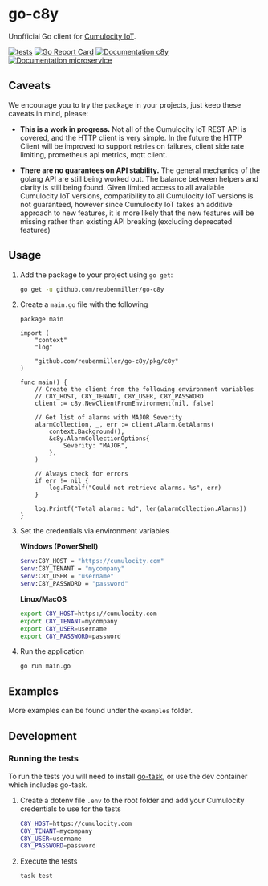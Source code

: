 # go-c8y

Unofficial Go client for [Cumulocity IoT](https://cumulocity.com/api/core/).

[![tests](https://github.com/reubenmiller/go-c8y/actions/workflows/main.yml/badge.svg?branch=main)](https://github.com/reubenmiller/go-c8y/actions/workflows/main.yml)
[![Go Report Card](https://goreportcard.com/badge/github.com/reubenmiller/go-c8y)](https://goreportcard.com/report/github.com/reubenmiller/go-c8y)
[![Documentation c8y](https://godoc.org/github.com/reubenmiller/go-c8y/pkg/c8y?status.svg)](https://godoc.org/github.com/reubenmiller/go-c8y/pkg/c8y)
[![Documentation microservice ](https://godoc.org/github.com/reubenmiller/go-c8y/pkg/microservice?status.svg)](https://godoc.org/github.com/reubenmiller/go-c8y/pkg/microservice)

## Caveats

We encourage you to try the package in your projects, just keep these caveats in mind, please:

* **This is a work in progress.** Not all of the Cumulocity IoT REST API is covered, and the HTTP client is very simple. In the future the HTTP Client will be improved to support retries on failures, client side rate limiting, prometheus api metrics, mqtt client.

* **There are no guarantees on API stability.** The general mechanics of the golang API are still being worked out. The balance between helpers and clarity is still being found. Given limited access to all available Cumulocity IoT versions, compatibility to all Cumulocity IoT versions is not guaranteed, however since Cumulocity IoT takes an additive approach to new features, it is more likely that the new features will be missing rather than existing API breaking (excluding deprecated features)

## Usage

1. Add the package to your project using `go get`:

    ```sh
    go get -u github.com/reubenmiller/go-c8y
    ```

1. Create a `main.go` file with the following

    ```golang
    package main

    import (
        "context"
        "log"

        "github.com/reubenmiller/go-c8y/pkg/c8y"
    )

    func main() {
        // Create the client from the following environment variables
        // C8Y_HOST, C8Y_TENANT, C8Y_USER, C8Y_PASSWORD
        client := c8y.NewClientFromEnvironment(nil, false)

        // Get list of alarms with MAJOR Severity
        alarmCollection, _, err := client.Alarm.GetAlarms(
            context.Background(),
            &c8y.AlarmCollectionOptions{
                Severity: "MAJOR",
            },
        )

        // Always check for errors
        if err != nil {
            log.Fatalf("Could not retrieve alarms. %s", err)
        }

        log.Printf("Total alarms: %d", len(alarmCollection.Alarms))
    }
    ```

2. Set the credentials via environment variables

    **Windows (PowerShell)**

    ```sh
    $env:C8Y_HOST = "https://cumulocity.com"
    $env:C8Y_TENANT = "mycompany"
    $env:C8Y_USER = "username"
    $env:C8Y_PASSWORD = "password"
    ```

    **Linux/MacOS**

    ```sh
    export C8Y_HOST=https://cumulocity.com
    export C8Y_TENANT=mycompany
    export C8Y_USER=username
    export C8Y_PASSWORD=password
    ```

3. Run the application

    ```sh
    go run main.go
    ```

## Examples

More examples can be found under the `examples` folder.

## Development

### Running the tests

To run the tests you will need to install [go-task](https://taskfile.dev/installation/), or use the dev container which includes go-task.

1. Create a dotenv file `.env` to the root folder and add your Cumulocity credentials to use for the tests

    ```sh
    C8Y_HOST=https://cumulocity.com
    C8Y_TENANT=mycompany
    C8Y_USER=username
    C8Y_PASSWORD=password
    ```

2. Execute the tests

    ```sh
    task test
    ```

